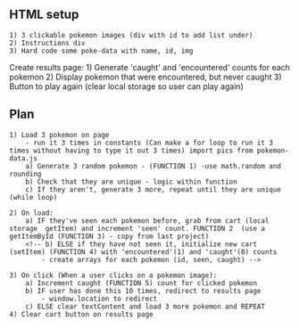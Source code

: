 ## HTML setup
    1) 3 clickable pokemon images (div with id to add list under)
    2) Instructions div
    3) Hard code some poke-data with name, id, img
 
Create results page:
    1) Generate 'caught' and 'encountered' counts for each pokemon
    2) Display pokemon that were encountered, but never caught
    3) Button to play again (clear local storage so user can play again)


## Plan
    1) Load 3 pokemon on page
        - run it 3 times in constants (Can make a for loop to run it 3 times without having to type it out 3 times) import pics from pokemon-data.js
        a) Generate 3 random pokemon - (FUNCTION 1) -use math.random and rounding
        b) Check that they are unique - logic within function
        c) If they aren't, generate 3 more, repeat until they are unique (while loop)

    2) On load:
        a) IF they've seen each pokemon before, grab from cart (local storage  getItem) and increment 'seen' count. FUNCTION 2  (use a getItemById (FUNCTION 3) - copy from last project)
        <!-- b) ELSE if they have not seen it, initialize new cart (setItem) (FUNCTION 4) with 'encountered'(1) and 'caught'(0) counts 
            - create arrays for each pokemon (id, seen, caught) -->

    3) On click (When a user clicks on a pokemon image):
        a) Increment caught (FUNCTION 5) count for clicked pokemon
        b) IF user has done this 10 times, redirect to results page
            - window.location to redirect
        c) ELSE clear textContent and load 3 more pokemon and REPEAT
    4) Clear cart button on results page